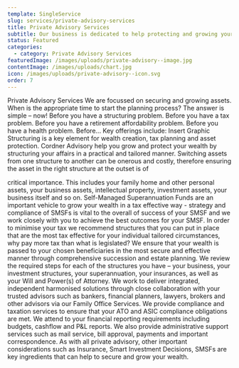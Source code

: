 ```yaml
---
template: SingleService
slug: services/private-advisory-services
title: Private Advisory Services
subtitle: Our business is dedicated to help protecting and growing your assets. Cordner Advisory prides itself on delivering the very best asset protection, taxation, SMSF, estate planning and succession solutions.
status: Featured
categories:
  - category: Private Advisory Services
featuredImage: /images/uploads/private-advisory--image.jpg
contentImage: /images/uploads/chart.jpg
icon: /images/uploads/private-advisory--icon.svg
order: 7
---
```


Private Advisory Services
We are focussed on securing and growing assets. When is the appropriate time to start the planning process? The answer is simple – now! Before you have a structuring problem. Before you have a tax problem. Before you have a retirement affordability problem. Before you have a health problem. Before...
Key offerings include: Insert Graphic
Structuring​ is a key element for ​wealth creation​, ​tax planning​ and a​sset protection​. Cordner Advisory help you grow and protect your wealth by structuring your affairs in a practical and tailored manner. Switching assets from one structure to another can be onerous and costly, therefore ensuring the asset in the right structure at the outset is of

critical importance. This includes your family home and other personal assets, your business assets, intellectual property, investment assets, your business itself and so on.
Self-Managed Superannuation Funds​ are an important vehicle to grow your wealth in a tax effective way - strategy and compliance of SMSFs is vital to the overall of success of your SMSF and we work closely with you to achieve the best outcomes for your SMSF.
In order to ​minimise your tax​ we recommend structures that you can put in place that are the most tax effective for your individual tailored circumstances, why pay more tax than what is legislated?
We ensure that your wealth is passed to your chosen beneficiaries in the most secure and effective manner through comprehensive ​succession and estate planning​. We review the required steps for each of the structures you have – your business, your investment structures, your superannuation, your insurances, as well as your Will and Power(s) of Attorney.
We work to deliver integrated, independent harmonised solutions through close collaboration with your trusted advisors such as bankers, financial planners, lawyers, brokers and other advisors via our ​Family Office Services​. We provide compliance and taxation services to ensure that your ATO and ASIC compliance obligations are met. We attend to your financial reporting requirements including budgets, cashflow and P&L reports. We also provide administrative support services such as mail service, bill approval, payments and important correspondence.
As with all private advisory, other important considerations such as Insurance, Smart Investment Decisions, SMSFs are key ingredients that can help to secure and grow your wealth.
